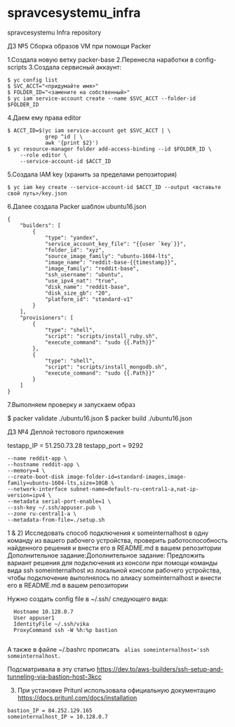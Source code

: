# spravcesystemu_infra
spravcesystemu Infra repository

ДЗ №5 Сборка образов VM при помощи Packer

1.Создала новую ветку packer-base
2.Перенесла наработки в config-scripts
3.Создала сервисный аккаунт:

	$ yc config list
	$ SVC_ACCT="<придумайте имя>"
	$ FOLDER_ID="<замените на собственный>"
	$ yc iam service-account create --name $SVC_ACCT --folder-id $FOLDER_ID

4.Даем ему права editor

	$ ACCT_ID=$(yc iam service-account get $SVC_ACCT | \
				grep ^id | \
				awk '{print $2}')
	$ yc resource-manager folder add-access-binding --id $FOLDER_ID \
	    --role editor \
	    --service-account-id $ACCT_ID

5.Создала IAM key (хранить за пределами репозитория)

	$ yc iam key create --service-account-id $ACCT_ID --output <вставьте свой путь>/key.json

6.Далее создала Packer шаблон ubuntu16.json

```
{
    "builders": [
        {
            "type": "yandex",
            "service_account_key_file": "{{user `key`}}",
            "folder_id": "xyz",
            "source_image_family": "ubuntu-1604-lts",
            "image_name": "reddit-base-{{timestamp}}",
            "image_family": "reddit-base",
            "ssh_username": "ubuntu",
            "use_ipv4_nat": "true",
            "disk_name": "reddit-base",
            "disk_size_gb": "20",
            "platform_id": "standard-v1"
        }
    ],
    "provisioners": [
        {
            "type": "shell",
            "script": "scripts/install_ruby.sh",
            "execute_command": "sudo {{.Path}}"
        },
        {
            "type": "shell",
            "script": "scripts/install_mongodb.sh",
            "execute_command": "sudo {{.Path}}"
        }
    ]
}

```
7.Выполняем проверку и запускаем образ

$ packer validate ./ubuntu16.json
$ packer build ./ubuntu16.json




ДЗ №4 Деплой тестового приложения

testapp_IP = 51.250.73.28
testapp_port = 9292



``` yc compute instance create \ 
--name reddit-app \ 
--hostname reddit-app \ 
--memory=4 \ 
--create-boot-disk image-folder-id=standard-images,image-family=ubuntu-1604-lts,size=10GB \ 
--network-interface subnet-name=default-ru-central1-a,nat-ip-version=ipv4 \ 
--metadata serial-port-enable=1 \ 
--ssh-key ~/.ssh/appuser.pub \ 
--zone ru-central1-a \ 
--metadata-from-file=./setup.sh 
```

1 & 2) Исследовать способ подключения к someinternalhost в одну команду из вашего рабочего устройства, проверить работоспособность найденного решения и внести его в README.md в вашем репозитории Дополнительное задание:Дополнительное задание: Предложить вариант решения для подключения из консоли при помощи команды вида ssh someinternalhost из локальной консоли рабочего устройства, чтобы подключение выполнялось по алиасу someinternalhost и внести его в README.md в вашем репозитории


Нужно создать config file в ~/.ssh/ следующего вида:

```  Host someinternalhost
  Hostname 10.128.0.7
  User appuser1
  IdentityFile ~/.ssh/vika
  ProxyCommand ssh -W %h:%p bastion 
  
  ```

А также в файле ~/.bashrc прописать 
``` alias someinternalhost='ssh someinternalhost.```

Подсматривала в эту статью https://dev.to/aws-builders/ssh-setup-and-tunneling-via-bastion-host-3kcc 

3) При установке Pritunl использовала официальную документацию https://docs.pritunl.com/docs/installation 
``` 
bastion_IP = 84.252.129.165
someinternalhost_IP = 10.128.0.7

```
  



